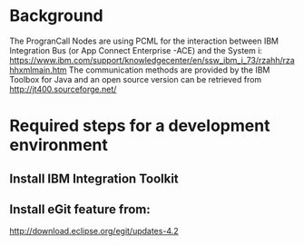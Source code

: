 # Background
The ProgranCall Nodes are using PCML for the interaction between IBM Integration Bus (or App Connect Enterprise -ACE) and the System i:
https://www.ibm.com/support/knowledgecenter/en/ssw_ibm_i_73/rzahh/rzahhxmlmain.htm
The communication methods are provided by the IBM Toolbox for Java and an open source version can be retrieved from http://jt400.sourceforge.net/


# Required steps for a development environment

## Install IBM Integration Toolkit

## Install eGit feature from:
http://download.eclipse.org/egit/updates-4.2
